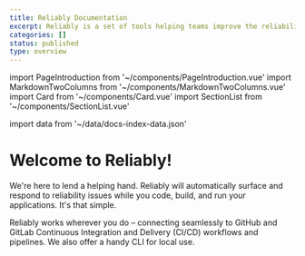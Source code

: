 ```yaml
---
title: Reliably Documentation
excerpt: Reliably is a set of tools helping teams improve the reliability of the products they deliver.
categories: []
status: published
type: overview
---
```

import PageIntroduction from '~/components/PageIntroduction.vue'
import MarkdownTwoColumns from '~/components/MarkdownTwoColumns.vue'
import Card from '~/components/Card.vue'
import SectionList from '~/components/SectionList.vue'

import data from '~/data/docs-index-data.json'

# Welcome to Reliably!

<PageIntroduction>
We're here to lend a helping hand. Reliably will automatically surface and respond to reliability issues while you code, build, and run your applications. It's that simple.

Reliably works wherever you do – connecting seamlessly to GitHub and GitLab Continuous Integration and Delivery (CI/CD) workflows and pipelines. We also offer a handy CLI for local use.
</PageIntroduction>

<MarkdownTwoColumns>
 <Card
    title="Objectives, Indicators, Results and Behaviour"
    description="Introducing SLO support to the Reliably CLI. Learn how objectives relate to indicators, which create results, which drive behaviour"
    color="yellow"
    :links="data['card-2'].links"
    :svg="data['card-2'].svg"
  />
  <Card
    title="Reliable Kubernetes Clusters"
    description="Install the Reliably CLI to scan your Kubernetes manifests and clusters, and make them more reliable in minutes."
    color="blue"
    :button="data['card-1'].button"
    :svg="data['card-1'].svg"
  />

</MarkdownTwoColumns>


<SectionList
    title="Getting Started"
    categoryName="getting-started"
    description="Start using Reliably in minutes and make your Kubernetes deployments more reliable."
    link="/getting-started/"
    :list="data['getting-started'].links"
/>

<SectionList
    title="Guides"
    categoryName="guides"
    description="Practical guides show you how to get Reliably running in your favorite environments."
    link="/guides/"
    :list="data.guides.links"
/>

<SectionList
    title="Reference"
    categoryName="reference"
    description="Technical description of how the Reliably API works, as well as a full documentation for the CLI."
    link="/reference/"
    :list="data.reference.links"
/>
